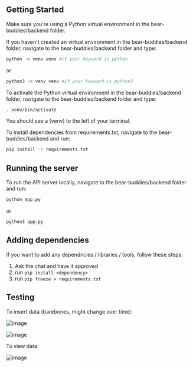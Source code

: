 ## Getting Started

Make sure you're using a Python virtual environment in the bear-buddies/backend folder. 

If you haven't created an virtual environment in the bear-buddies/backend folder, navigate to the bear-buddies/backend folder and type:

```bash
python -m venv venv #if your keyword is python
```

or 

```bash
python3 -m venv venv #if your keyword is python3
```

To activate the Python virtual environment in the bear-buddies/backend folder, navigate to the bear-buddies/backend folder and type:

```bash
. venv/bin/activate
```

You should see a (venv) to the left of your terminal.

To install dependencies from requirements.txt, navigate to the bear-buddies/backend and run:

```bash
pip install -r requirements.txt
```

## Running the server

To run the API server locally, navigate to the bear-buddies/backend folder and run: 

```bash
python app.py
```

or 

```bash
python3 app.py
```

## Adding dependencies

If you want to add any dependncies / libraries / tools, follow these steps:
1. Ask the chat and have it approved
2. run `pip install <dependency>`
3. run `pip freeze > requirements.txt`

## Testing

To insert data (barebones, might change over time):

![image](https://user-images.githubusercontent.com/82493352/232259892-04874c95-6189-438e-8061-b754428b317d.png)

![image](https://user-images.githubusercontent.com/82493352/232259907-5854815e-f3e8-4423-8f1d-cb2427b16515.png)

To view data

![image](https://user-images.githubusercontent.com/82493352/232259993-750ebb95-a188-4ccb-9698-0238704ad5d1.png)

